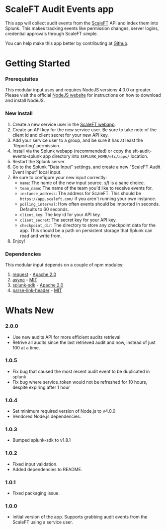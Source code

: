 # ScaleFT Audit Events app

This app will collect audit events from the [ScaleFT](https://www.scaleft.com) API and index them into Splunk. This makes tracking events like permission changes, server logins, credential approvals through ScaleFT simple.

You can help make this app better by contributing at [Github](https://www.github.com/ScaleFT/sft-audit-events-splunk).

# Getting Started

### Prerequisites
This modular input uses and requires NodeJS versions 4.0.0 or greater. Please visit the official [NodeJS website](https://nodejs.org/en/download/) for instructions on how to download and install NodeJS.

### New Install
1. Create a new service user in the [ScaleFT webapp](https://app.scaleft.com).
2. Create an API key for the new service user. Be sure to take note of the client id and client secret for your new API key.
3. Add your service user to a group, and be sure it has at least the 'Reporting' permission.
4. Install via the Splunk webapp (recommended) or copy the sft-audit-events-splunk app directory into `$SPLUNK_HOME/etc/apps/` location.
5. Restart the Splunk server.
6. Go to the Splunk "Data Input" settings, and create a new "ScaleFT Audit Event Input" local input.
7. Be sure to configure your new input correctly:
    * `name`: The name of the new input source. _sft_ is a sane choice.
    * `team_name`: The name of the team you'd like to receive events for.
    * `instance_address`: The address for ScaleFT. This should be `https://app.scaleft.com/` if you aren't running your own instance.
    * `polling_interval`: How often events should be imported in seconds. Defaults to 60 seconds.
    * `client_key`: The key id for your API key.
    * `client_secret`: The secret key for your API key.
    * `checkpoint_dir`: The directory to store any checkpoint data for the app. This should be a path on persistent storage that Splunk can read and write from.
8. Enjoy!

### Dependencies
This modular input depends on a couple of npm modules:
  1. [request](https://www.npmjs.com/package/request) - [Apache 2.0](http://spdx.org/licenses/Apache-2.0)
  2. [async](https://www.npmjs.com/package/async) - [MIT](http://spdx.org/licenses/MIT)
  3. [splunk-sdk](https://www.npmjs.com/package/splunk-sdk) - [Apache 2.0](http://spdx.org/licenses/Apache-2.0)
  4. [parse-link-header](https://github.com/thlorenz/parse-link-header) - [MIT](http://spdx.org/licenses/MIT)

# Whats New

### 2.0.0
 - Use new audits API for more efficient audits retrieval
 - Retrive all audits since the last retrieved audit and now, instead of
   just 100 at a time.

### 1.0.5
 - Fix bug that caused the most recent audit event to be duplicated in splunk
 - Fix bug where service_token would not be refreshed for 10 hours, despite expiring after 1 hour

### 1.0.4
 - Set minimum required version of Node.js to v4.0.0
 - Vendored Node.js dependencies.

### 1.0.3
 - Bumped splunk-sdk to v1.8.1

### 1.0.2
 - Fixed input validation.
 - Added dependencies to README.

### 1.0.1
 - Fixed packaging issue.

### 1.0.0
 - Initial version of the app. Supports grabbing audit events from the ScaleFT using a service user.
